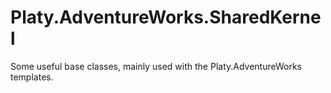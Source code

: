 # Platy.AdventureWorks.SharedKernel
Some useful base classes, mainly used with the Platy.AdventureWorks templates.
